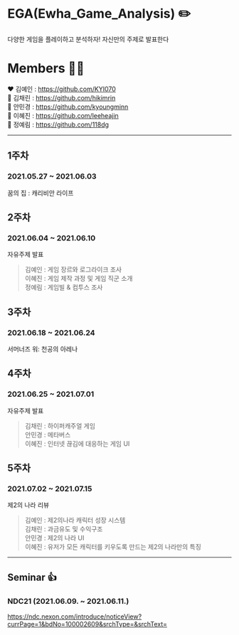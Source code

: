 # EGA(Ewha_Game_Analysis) :pencil2:
다양한 게임을 플레이하고 분석하자! 자신만의 주제로 발표한다

# Members 🙋‍♂️
❤ 김예인 : https://github.com/KYI070  
🧡 김채린 : https://github.com/hikimrin  
💛 안민경 : https://github.com/kyoungminn  
💚 이혜진 : https://github.com/leeheajin  
💙 정예림 : https://github.com/118dg  

--------------------------------

## 1주차
### 2021.05.27 ~ 2021.06.03
꿈의 집 : 캐리비안 라이프

## 2주차
### 2021.06.04 ~ 2021.06.10
자유주제 발표
> 김예인 : 게임 장르와 로그라이크 조사  
> 이혜진 : 게임 제작 과정 및 게임 직군 소개  
> 정예림 : 게임빌 & 컴투스 조사  

## 3주차
### 2021.06.18 ~ 2021.06.24
서머너즈 워: 천공의 아레나  

## 4주차
### 2021.06.25 ~ 2021.07.01
자유주제 발표  
> 김채린 : 하이퍼캐주얼 게임  
> 안민경 : 메타버스  
> 이혜진 : 인터넷 끊김에 대응하는 게임 UI  

## 5주차
### 2021.07.02 ~ 2021.07.15
제2의 나라 리뷰  
> 김예인 : 제2의나라 캐릭터 성장 시스템  
> 김채린 : 과금유도 및 수익구조  
> 안민경 : 제2의 나라 UI  
> 이혜진 : 유저가 모든 캐릭터를 키우도록 만드는 제2의 나라만의 특징  

--------------------------------

## Seminar :thumbsup:
### NDC21 (2021.06.09. ~ 2021.06.11.)
https://ndc.nexon.com/introduce/noticeView?currPage=1&bdNo=100002609&srchType=&srchText=
